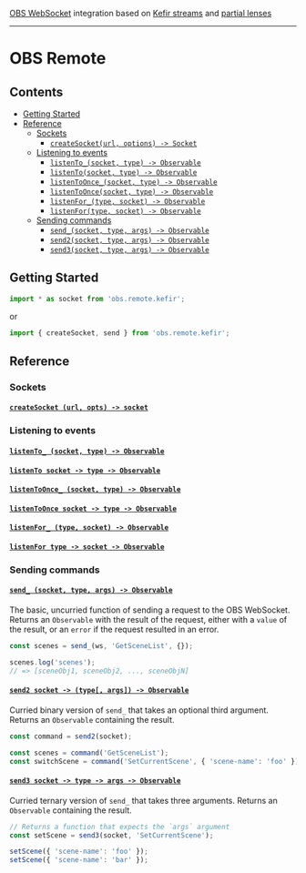 
[OBS WebSocket](https://github.com/Palakis/obs-websocket) integration based on [Kefir streams](https://github.com/kefirjs/kefir) and [partial lenses](https://github.com/calmm-js/partial.lenses)

---

# OBS Remote

## Contents

 * [Getting Started](#getting-started)
 * [Reference](#reference)
   * [Sockets](#sockets)
     * [`createSocket(url, options) -> Socket`](#createsocket)
   * [Listening to events](#listening-to-events)
     * [`listenTo_(socket, type) -> Observable`](#listen-to_)
     * [`listenTo(socket, type) -> Observable`](#listen-to)
     * [`listenToOnce_(socket, type) -> Observable`](#listen-to-once_)
     * [`listenToOnce(socket, type) -> Observable`](#listen-to-once)
     * [`listenFor_(type, socket) -> Observable`](#listen-for_)
     * [`listenFor(type, socket) -> Observable`](#listen-for)
   * [Sending commands](#sending-commands)
     * [`send_(socket, type, args) -> Observable`](#send_)
     * [`send2(socket, type, args) -> Observable`](#send2)
     * [`send3(socket, type, args) -> Observable`](#send3)

## Getting Started

```js
import * as socket from 'obs.remote.kefir';
```

or

```js
import { createSocket, send } from 'obs.remote.kefir';
```

## Reference

### Sockets

#### <a id="createSocket"></a> [`createSocket (url, opts) -> socket`](#createSocket")

### Listening to events

#### <a id="listenTo_"></a> [`listenTo_ (socket, type) -> Observable`](#listenTo_)

#### <a id="listenTo"></a> [`listenTo socket -> type -> Observable`](#listenTo)

#### <a id="listenToOnce_"></a> [`listenToOnce_ (socket, type) -> Observable`](#listenToOnce_)

#### <a id="listenToOnce"></a> [`listenToOnce socket -> type -> Observable`](#listenToOnce)

#### <a id="listenFor_"></a> [`listenFor_ (type, socket) -> Observable`](#listenFor_)

#### <a id="listenFor"></a> [`listenFor type -> socket -> Observable`](#listenFor)

### Sending commands

#### <a id="send_"></a> [`send_ (socket, type, args) -> Observable`](#send_)

The basic, uncurried function of sending a request to the OBS WebSocket. Returns an `Observable` with the result of the request, either with a `value` of the result, or an `error` if the request resulted in an error.

```js
const scenes = send_(ws, 'GetSceneList', {});

scenes.log('scenes');
// => [sceneObj1, sceneObj2, ..., sceneObjN]
```

#### <a id="send2"></a> [`send2 socket -> (type[, args]) -> Observable`](#send2)

Curried binary version of `send_` that takes an optional third argument. Returns an `Observable` containing the result.

```js
const command = send2(socket);

const scenes = command('GetSceneList');
const switchScene = command('SetCurrentScene', { 'scene-name': 'foo' });
```

#### <a id="send3"></a> [`send3 socket -> type -> args -> Observable`](#send3)

Curried ternary version of `send_` that takes three arguments. Returns an `Observable` containing the result.

```js
// Returns a function that expects the `args` argument
const setScene = send3(socket, 'SetCurrentScene');

setScene({ 'scene-name': 'foo' });
setScene({ 'scene-name': 'bar' });
```
